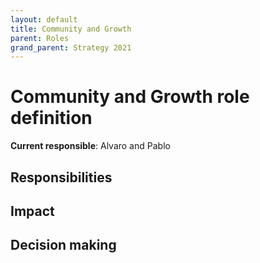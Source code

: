 ```yaml
---
layout: default
title: Community and Growth
parent: Roles
grand_parent: Strategy 2021
---
```


# Community and Growth role definition

**Current responsible**: Alvaro and Pablo

## Responsibilities

## Impact


## Decision making
